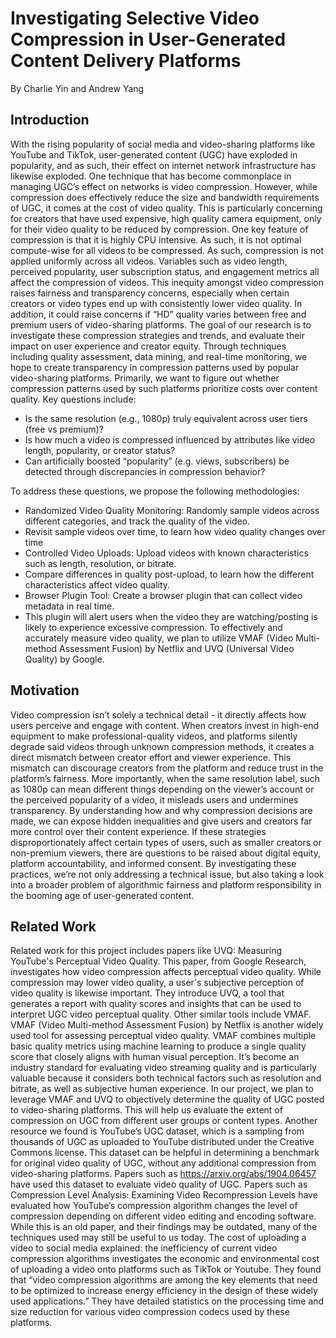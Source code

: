 # Investigating Selective Video Compression in User-Generated Content Delivery Platforms
By Charlie Yin and Andrew Yang 
## Introduction
With the rising popularity of social media and video-sharing platforms like YouTube and TikTok, user-generated content (UGC) have exploded in popularity, and as such, their effect on internet network infrastructure has likewise exploded. One technique that has become commonplace in managing UGC’s effect on networks is video compression. However, while compression does effectively reduce the size and bandwidth requirements of UGC, it comes at the cost of video quality. This is particularly concerning for creators that have used expensive, high quality camera equipment, only for their video quality to be reduced by compression. 
One key feature of compression is that it is highly CPU intensive. As such, it is not optimal compute-wise for all videos to be compressed. As such, compression is not applied uniformly across all videos. Variables such as video length, perceived popularity, user subscription status, and engagement metrics all affect the compression of videos. This inequity amongst video compression raises fairness and transparency concerns, especially when certain creators or video types end up with consistently lower video quality. In addition, it could raise concerns if “HD” quality varies between free and premium users of video-sharing platforms. 
The goal of our research is to investigate these compression strategies and trends, and evaluate their impact on user experience and creator equity. Through techniques including quality assessment, data mining, and real-time monitoring, we hope to create transparency in compression patterns used by popular video-sharing platforms. Primarily, we want to figure out whether compression patterns used by such platforms prioritize costs over content quality. 
Key questions include:
* Is the same resolution (e.g., 1080p) truly equivalent across user tiers (free vs premium)?
* Is how much a video is compressed influenced by attributes like video length, popularity, or creator status?
* Can artificially boosted “popularity” (e.g. views, subscribers) be detected through discrepancies in compression behavior?

To address these questions, we propose the following methodologies:
* Randomized Video Quality Monitoring: Randomly sample videos across different categories, and track the quality of the video. 
* Revisit sample videos over time, to learn how video quality changes over time
* Controlled Video Uploads: Upload videos with known characteristics such as length, resolution, or bitrate. 
* Compare differences in quality post-upload, to learn how the different characteristics affect video quality. 
* Browser Plugin Tool: Create a browser plugin that can collect video metadata in real time. 
* This plugin will alert users when the video they are watching/posting is likely to experience excessive compression. 
To effectively and accurately measure video quality, we plan to utilize VMAF (Video Multi-method Assessment Fusion) by Netflix and UVQ (Universal Video Quality) by Google. 

## Motivation
Video compression isn’t solely a technical detail - it directly affects how users perceive and engage with content. When creators invest in high-end equipment to make professional-quality videos, and platforms silently degrade said videos through unknown compression methods, it creates a direct mismatch between creator effort and viewer experience. This mismatch can discourage creators from the platform and reduce trust in the platform’s fairness. More importantly, when the same resolution label, such as 1080p can mean different things depending on the viewer’s account or the perceived popularity of a video, it misleads users and undermines transparency.
By understanding how and why compression decisions are made, we can expose hidden inequalities and give users and creators far more control over their content experience. If these strategies disproportionately affect certain types of users, such as smaller creators or non-premium viewers, there are questions to be raised about digital equity, platform accountability, and informed consent. By investigating these practices, we’re not only addressing a technical issue, but also taking a look into a broader problem of algorithmic fairness and platform responsibility in the booming age of user-generated content.

## Related Work
Related work for this project includes papers like UVQ: Measuring YouTube's Perceptual Video Quality. This paper, from Google Research, investigates how video compression affects perceptual video quality. While compression may lower video quality, a user's subjective perception of video quality is likewise important. They introduce UVQ, a tool that generates a report with quality scores and insights that can be used to interpret UGC video perceptual quality. Other similar tools include VMAF. 
VMAF (Video Multi-method Assessment Fusion) by Netflix is another widely used tool for assessing perceptual video quality. VMAF combines multiple basic quality metrics using machine learning to produce a single quality score that closely aligns with human visual perception. It’s become an industry standard for evaluating video streaming quality and is particularly valuable because it considers both technical factors such as resolution and bitrate, as well as subjective human experience. In our project, we plan to leverage VMAF and UVQ to objectively determine the quality of UGC posted to video-sharing platforms. This will help us evaluate the extent of compression on UGC from different user groups or content types.
Another resource we found is YouTube’s UGC dataset, which is a sampling from thousands of UGC as uploaded to YouTube distributed under the Creative Commons license. This dataset can be helpful in determining a benchmark for original video quality of UGC, without any additional compression from video-sharing platforms. Papers such as https://arxiv.org/abs/1904.06457 have used this dataset to evaluate video quality of UGC. 
Papers such as Compression Level Analysis: Examining Video Recompression Levels have evaluated how YouTube’s compression algorithm changes the level of compression depending on different video editing and encoding software. While this is an old paper, and their findings may be outdated, many of the techniques used may still be useful to us today. 
The cost of uploading a video to social media explained: the inefficiency of current video compression algorithms investigates the economic and environmental cost of uploading a video onto platforms such as TikTok or Youtube. They found that “video compression algorithms are among the key elements that need to be optimized to increase energy efficiency in the design of these widely used applications.” They have detailed statistics on the processing time and size reduction for various video compression codecs used by these platforms. 